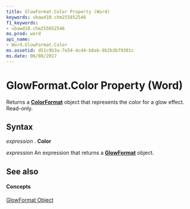```yaml
---
title: GlowFormat.Color Property (Word)
keywords: vbawd10.chm255852546
f1_keywords:
- vbawd10.chm255852546
ms.prod: word
api_name:
- Word.GlowFormat.Color
ms.assetid: d51c9b3a-7e54-4c44-b8ab-9b2b3b79381c
ms.date: 06/08/2017
---
```



# GlowFormat.Color Property (Word)

Returns a **[ColorFormat](colorformat-object-word.md)** object that represents the color for a glow effect. Read-only.


## Syntax

 _expression_ . **Color**

 _expression_ An expression that returns a **[GlowFormat](glowformat-object-word.md)** object.


## See also


#### Concepts


[GlowFormat Object](glowformat-object-word.md)

